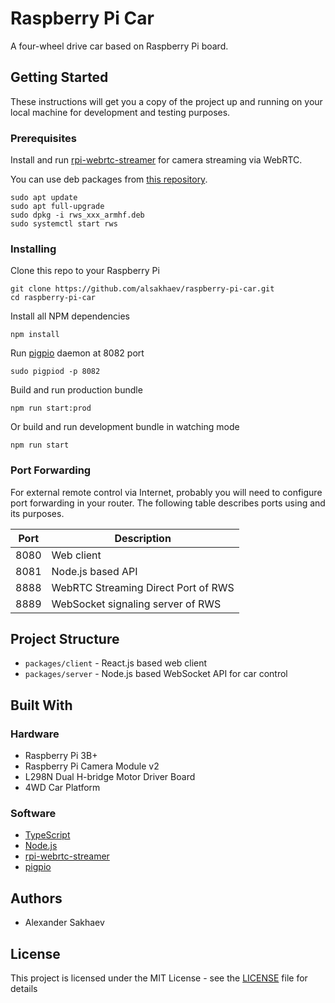 # Raspberry Pi Car

A four-wheel drive car based on Raspberry Pi board.

## Getting Started

These instructions will get you a copy of the project up and running on your local machine for development and testing purposes.

### Prerequisites

Install and run [rpi-webrtc-streamer](https://github.com/kclyu/rpi-webrtc-streamer) for camera streaming via WebRTC.

You can use deb packages from [this repository](https://github.com/kclyu/rpi-webrtc-streamer-deb).

```
sudo apt update
sudo apt full-upgrade
sudo dpkg -i rws_xxx_armhf.deb
sudo systemctl start rws
```

### Installing

Clone this repo to your Raspberry Pi
```
git clone https://github.com/alsakhaev/raspberry-pi-car.git
cd raspberry-pi-car
```

Install all NPM dependencies
```
npm install
```

Run [pigpio](https://github.com/fivdi/pigpio) daemon at 8082 port
```
sudo pigpiod -p 8082
```

Build and run production bundle
```
npm run start:prod
```

Or build and run development bundle in watching mode
```
npm run start
```

### Port Forwarding

For external remote control via Internet, probably you will need to configure port forwarding in your router. The following table describes ports using and its purposes.

| Port | Description                         |
| ---- | ----------------------------------- |
| 8080 | Web client                          |
| 8081 | Node.js based API                   |
| 8888 | WebRTC Streaming Direct Port of RWS |
| 8889 | WebSocket signaling server of RWS   |

## Project Structure

- `packages/client` - React.js based web client
- `packages/server` - Node.js based WebSocket API for car control

## Built With

### Hardware

* Raspberry Pi 3B+
* Raspberry Pi Camera Module v2
* L298N Dual H-bridge Motor Driver Board
* 4WD Car Platform

### Software

* [TypeScript](https://www.typescriptlang.org/)
* [Node.js](https://nodejs.org/)
* [rpi-webrtc-streamer](https://github.com/kclyu/rpi-webrtc-streamer)
* [pigpio](https://github.com/fivdi/pigpio)

## Authors

* Alexander Sakhaev

## License

This project is licensed under the MIT License - see the [LICENSE](LICENSE) file for details
